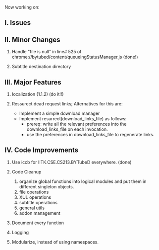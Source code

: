 Now working on: 

I. Issues
---------

II. Minor Changes
-----------------

1. Handle "file is null" in line# 525 of chrome://bytubed/content/queueingStatusManager.js
    (done!)

2. Subtitle destination directory 

III. Major Features
------------------
1. localization  (1.1.2)
    (do it!!)

2. Ressurect dead request links;  Alternatives for this are:
    - Implement a simple download manager
    - Implement resurrect(download_links_file) as follows:
        - prereq: write all the relevant preferences into the download_links_file on each invocation.
        - use the preferences in download_links_file to regenerate links.


IV. Code Improvements
----------------------
1. Use iccb for IITK.CSE.CS213.BYTubeD everywhere.
    (done)
    
2. Code Cleanup
    1. organize global functions into logical modules and put them in different singleton objects.
    2. file operations
    3. XUL operations
    4. subtitle operations
    5. general utils
    6. addon management
            
3. Document every function
    
4. Logging
    
5. Modularize, instead of using namespaces.